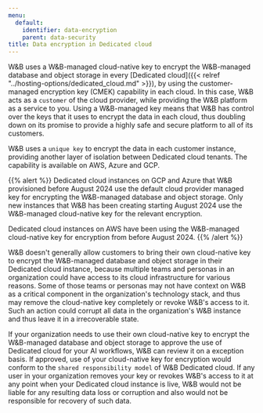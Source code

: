 ```yaml
---
menu:
  default:
    identifier: data-encryption
    parent: data-security
title: Data encryption in Dedicated cloud
---
```


W&B uses a W&B-managed cloud-native key to encrypt the W&B-managed database and object storage in every [Dedicated cloud]({{< relref "../hosting-options/dedicated_cloud.md" >}}), by using the customer-managed encryption key (CMEK) capability in each cloud. In this case, W&B acts as a `customer` of the cloud provider, while providing the W&B platform as a service to you. Using a W&B-managed key means that W&B has control over the keys that it uses to encrypt the data in each cloud, thus doubling down on its promise to provide a highly safe and secure platform to all of its customers.

W&B uses a `unique key` to encrypt the data in each customer instance, providing another layer of isolation between Dedicated cloud tenants. The capability is available on AWS, Azure and GCP.

{{% alert %}}
Dedicated cloud instances on GCP and Azure that W&B provisioned before August 2024 use the default cloud provider managed key for encrypting the W&B-managed database and object storage. Only new instances that W&B has been creating starting August 2024 use the W&B-managed cloud-native key for the relevant encryption.

Dedicated cloud instances on AWS have been using the W&B-managed cloud-native key for encryption from before August 2024.
{{% /alert %}}

W&B doesn't generally allow customers to bring their own cloud-native key to encrypt the W&B-managed database and object storage in their Dedicated cloud instance, because multiple teams and personas in an organization could have access to its cloud infrastructure for various reasons. Some of those teams or personas may not have context on W&B as a critical component in the organization's technology stack, and thus may remove the cloud-native key completely or revoke W&B's access to it. Such an action could corrupt all data in the organization's W&B instance and thus leave it in a irrecoverable state.

If your organization needs to use their own cloud-native key to encrypt the W&B-managed database and object storage to approve the use of Dedicated cloud for your AI workflows, W&B can review it on a exception basis. If approved, use of your cloud-native key for encryption would conform to the `shared responsibility model` of W&B Dedicated cloud. If any user in your organization removes your key or revokes W&B's access to it at any point when your Dedicated cloud instance is live, W&B would not be liable for any resulting data loss or corruption and also would not be responsible for recovery of such data.
